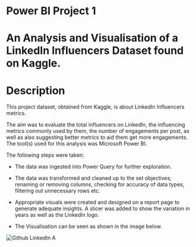 # Power BI Project 1


# An Analysis and Visualisation of a LinkedIn Influencers Dataset found on Kaggle.






# Description


This project dataset, obtained from Kaggle, is about LinkedIn Influencers metrics. 

The aim was to evaluate the total influencers on LinkedIn, the influencing metrics commonly used by them, the number of engagements per post, as well as also suggesting better metrics to aid them get more engagements. The tool(s) used for this analysis was Microsoft Power BI.

The following steps were taken:

- The data was ingested into Power Query for further exploration.

- The data was transformed and cleaned up to the set objectives; renaming or removing columns, checking for accuracy of data types, filtering out unnecessary rows etc.

- Appropriate visuals were created and designed on a report page to generate adequate insights. A slicer was added to show the variation in years as well as the LinkedIn logo.

- The Visualisation can be seen as shown in the image below.





![Github LinkedIn A](https://user-images.githubusercontent.com/112668327/190912978-ced887ab-f93b-4522-9fe9-a0482d2d174f.png)

